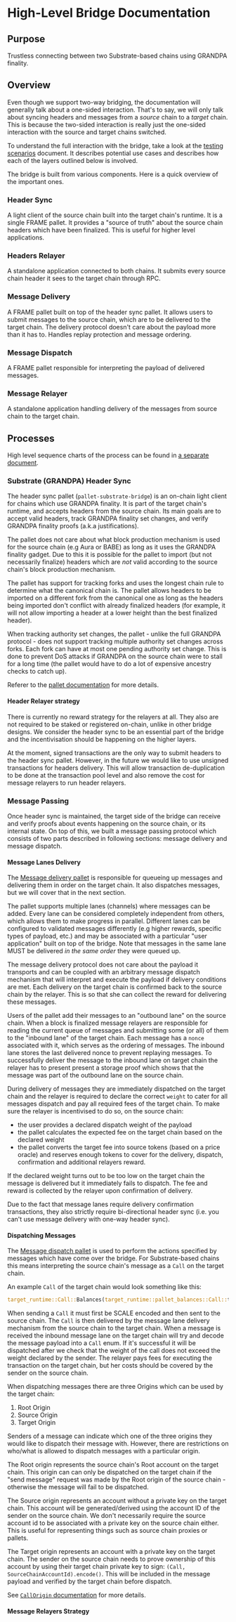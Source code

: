 # High-Level Bridge Documentation

## Purpose

Trustless connecting between two Substrate-based chains using GRANDPA finality.

## Overview

Even though we support two-way bridging, the documentation will generally talk about a one-sided
interaction. That's to say, we will only talk about syncing headers and messages from a _source_
chain to a _target_ chain. This is because the two-sided interaction is really just the one-sided
interaction with the source and target chains switched.

To understand the full interaction with the bridge, take a look at the
[testing scenarios](./testing-scenarios.md) document. It describes potential use cases and describes
how each of the layers outlined below is involved.

The bridge is built from various components. Here is a quick overview of the important ones.

### Header Sync

A light client of the source chain built into the target chain's runtime. It is a single FRAME
pallet. It provides a "source of truth" about the source chain headers which have been finalized.
This is useful for higher level applications.

### Headers Relayer

A standalone application connected to both chains. It submits every source chain header it sees to
the target chain through RPC.

### Message Delivery

A FRAME pallet built on top of the header sync pallet. It allows users to submit messages to the
source chain, which are to be delivered to the target chain. The delivery protocol doesn't care
about the payload more than it has to. Handles replay protection and message ordering.

### Message Dispatch

A FRAME pallet responsible for interpreting the payload of delivered messages.

### Message Relayer

A standalone application handling delivery of the messages from source chain to the target chain.

## Processes

High level sequence charts of the process can be found in [a separate document](./high-level.html).

### Substrate (GRANDPA) Header Sync

The header sync pallet (`pallet-substrate-bridge`) is an on-chain light client for chains which use
GRANDPA finality. It is part of the target chain's runtime, and accepts headers from the source
chain. Its main goals are to accept valid headers, track GRANDPA finality set changes, and verify
GRANDPA finality proofs (a.k.a justifications).

The pallet does not care about what block production mechanism is used for the source chain
(e.g Aura or BABE) as long as it uses the GRANDPA finality gadget. Due to this it is possible for
the pallet to import (but not necessarily finalize) headers which are _not_ valid according to the
source chain's block production mechanism.

The pallet has support for tracking forks and uses the longest chain rule to determine what the
canonical chain is. The pallet allows headers to be imported on a different fork from the canonical
one as long as the headers being imported don't conflict with already finalized headers (for
example, it will not allow importing a header at a lower height than the best finalized header).

When tracking authority set changes, the pallet - unlike the full GRANDPA protocol - does not
support tracking multiple authority set changes across forks. Each fork can have at most one pending
authority set change. This is done to prevent DoS attacks if GRANDPA on the source chain were to
stall for a long time (the pallet would have to do a lot of expensive ancestry checks to catch up).

Referer to the [pallet documentation](../modules/substrate/src/lib.rs) for more details.

#### Header Relayer strategy

There is currently no reward strategy for the relayers at all. They also are not required to be
staked or registered on-chain, unlike in other bridge designs. We consider the header sync to be
an essential part of the bridge and the incentivisation should be happening on the higher layers.

At the moment, signed transactions are the only way to submit headers to the header sync pallet.
However, in the future we would like to use  unsigned transactions for headers delivery. This will
allow transaction de-duplication to be done at the transaction pool level and also remove the cost
for message relayers to run header relayers.

### Message Passing

Once header sync is maintained, the target side of the bridge can receive and verify proofs about
events happening on the source chain, or its internal state. On top of this, we built a message
passing protocol which consists of two parts described in following sections: message delivery and
message dispatch.

#### Message Lanes Delivery

The [Message delivery pallet](../modules/message-lane/src/lib.rs) is responsible for queueing up
messages and delivering them in order on the target chain. It also dispatches messages, but we will
cover that in the next section.

The pallet supports multiple lanes (channels) where messages can be added. Every lane can be
considered completely independent from others, which allows them to make progress in parallel.
Different lanes can be configured to validated messages differently (e.g higher rewards, specific
types of payload, etc.) and may be associated with a particular "user application" built on top of
the bridge. Note that messages in the same lane MUST be delivered _in the same order_ they were
queued up.

The message delivery protocol does not care about the payload it transports and can be coupled
with an arbitrary message dispatch mechanism that will interpret and execute the payload if delivery
conditions are met. Each delivery on the target chain is confirmed back to the source chain by the
relayer. This is so that she can collect the reward for delivering these messages.

Users of the pallet add their messages to an "outbound lane" on the source chain. When a block is
finalized message relayers are responsible for reading the current queue of messages and submitting
some (or all) of them to the "inbound lane" of the target chain. Each message has a `nonce`
associated with it, which serves as the ordering of messages. The inbound lane stores the last
delivered nonce to prevent replaying messages. To successfully deliver the message to the inbound lane
on target chain the relayer has to present present a storage proof which shows that the message was
part of the outbound lane on the source chain.

During delivery of messages they are immediately dispatched on the target chain and the relayer is
required to declare the correct `weight` to cater for all messages dispatch and pay all required
fees of the target chain. To make sure the relayer is incentivised to do so, on the source chain:
- the user provides a declared dispatch weight of the payload
- the pallet calculates the expected fee on the target chain based on the declared weight
- the pallet converts the target fee into source tokens (based on a price oracle) and reserves
  enough tokens to cover for the delivery, dispatch, confirmation and additional relayers reward.

If the declared weight turns out to be too low on the target chain the message is delivered but
it immediately fails to dispatch. The fee and reward is collected by the relayer upon confirmation
of delivery.

Due to the fact that message lanes require delivery confirmation transactions, they also strictly
require bi-directional header sync (i.e. you can't use message delivery with one-way header sync).

#### Dispatching Messages

The [Message dispatch pallet](../modules/call-dispatch/src/lib.rs) is used to perform the actions
specified by messages which have come over the bridge. For Substrate-based chains this means
interpreting the source chain's message as a `Call` on the target chain.

An example `Call` of the target chain would look something like this:

```rust
target_runtime::Call::Balances(target_runtime::pallet_balances::Call::transfer(recipient, amount))
```

When sending a `Call` it must first be SCALE encoded and then sent to the source chain. The `Call`
is then delivered by the message lane delivery mechanism from the source chain to the target chain.
When a message is received the inbound message lane on the target chain will try and decode the
message payload into a `Call` enum. If it's successful it will be dispatched after we check that the
weight of the call does not exceed the weight declared by the sender. The relayer pays fees for
executing the transaction on the target chain, but her costs should be covered by the sender on the
source chain.

When dispatching messages there are three Origins which can be used by the target chain:
1. Root Origin
2. Source Origin
3. Target Origin

Senders of a message can indicate which one of the three origins they would like to dispatch their
message with. However, there are restrictions on who/what is allowed to dispatch messages with a
particular origin.

The Root origin represents the source chain's Root account on the target chain. This origin can can
only be dispatched on the target chain if the "send message" request was made by the Root origin of
the source chain - otherwise the message will fail to be dispatched.

The Source origin represents an account without a private key on the target chain. This account will
be generated/derived using the account ID of the sender on the source chain. We don't necessarily
require the source account id to be associated with a private key on the source chain either. This
is useful for representing things such as source chain proxies or pallets.

The Target origin represents an account with a private key on the target chain. The sender on the
source chain needs to prove ownership of this account by using their target chain private key to
sign: `(Call, SourceChainAccountId).encode()`. This will be included in the message payload and
verified by the target chain before dispatch.

See [`CallOrigin` documentation](../modules/call-dispatch/src/lib.rs) for more details.

#### Message Relayers Strategy
